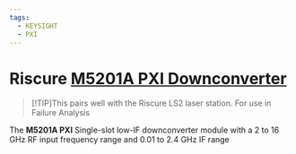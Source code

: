 ```yaml
---
tags:
  - KEYSIGHT
  - PXI
---
```


# Riscure [M5201A PXI Downconverter](https://www.keysight.com/us/en/product/M5201A/pxie-down-converter--4-channels--2-16-ghz--0-01-2-4-ghz-if.html)

> [!TIP]This pairs well with the Riscure LS2 laser station. For use in Failure Analysis

The **M5201A PXI** Single-slot low-IF downconverter module with a 2 to 16 GHz RF input frequency range and 0.01 to 2.4 GHz IF range



